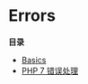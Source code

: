 Errors
======

**目录**

-   [Basics](/language/errors/basics.html)
-   [PHP 7 错误处理](/language/errors/php7.html)
